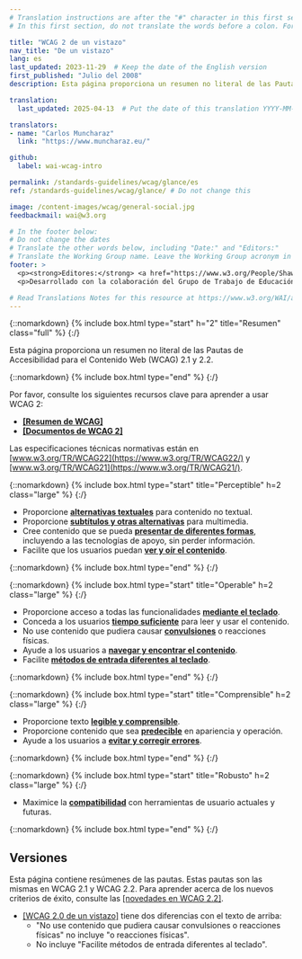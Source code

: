 ```yaml
---
# Translation instructions are after the "#" character in this first section. They are comments that do not show up in the web page. You do not need to translate the instructions after "#".
# In this first section, do not translate the words before a colon. For example, do not translate "title:". Do translate the text after "title:".

title: "WCAG 2 de un vistazo"
nav_title: "De un vistazo"
lang: es
last_updated: 2023-11-29  # Keep the date of the English version
first_published: "Julio del 2008"
description: Esta página proporciona un resumen no literal de las Pautas de Accesibilidad para el Contenido Web (WCAG) 2.

translation:
  last_updated: 2025-04-13  # Put the date of this translation YYYY-MM-DD (with month in the middle)

translators: 
- name: "Carlos Muncharaz"
  link: "https://www.muncharaz.eu/"

github:
  label: wai-wcag-intro

permalink: /standards-guidelines/wcag/glance/es
ref: /standards-guidelines/wcag/glance/ # Do not change this

image: /content-images/wcag/general-social.jpg
feedbackmail: wai@w3.org

# In the footer below:
# Do not change the dates
# Translate the other words below, including "Date:" and "Editors:"
# Translate the Working Group name. Leave the Working Group acronym in English.
footer: >
  <p><strong>Editores:</strong> <a href="https://www.w3.org/People/Shawn">Shawn Lawton Henry</a> y Wayne Dick.</p>
  <p>Desarrollado con la colaboración del Grupo de Trabajo de Educación y Difusión (<a href="https://www.w3.org/WAI/about/groups/eowg/">EOWG</a>) y el Grupo de Trabajo de Pautas de Accesibilidad (<a href="https://www.w3.org/WAI/GL/">AG WG</a>).</p>

# Read Translations Notes for this resource at https://www.w3.org/WAI/about/translating/resources/resource-specific-instructions/
---
```


{::nomarkdown}
{% include box.html type="start" h="2" title="Resumen" class="full" %}
{:/}

Esta página proporciona un resumen no literal de las Pautas de Accesibilidad para el Contenido Web (WCAG) 2.1 y 2.2.

{::nomarkdown}
{% include box.html type="end" %}
{:/}

Por favor, consulte los siguientes recursos clave para aprender a usar WCAG 2:
-   **[[Resumen de WCAG]](/standards-guidelines/wcag/)**
-   **[[Documentos de WCAG 2]](/standards-guidelines/wcag/docs/)**

Las especificaciones técnicas normativas están en [www.w3.org/TR/WCAG22](https://www.w3.org/TR/WCAG22/) y [www.w3.org/TR/WCAG21](https://www.w3.org/TR/WCAG21/).

{::nomarkdown}
{% include box.html type="start" title="Perceptible" h=2 class="large" %}
{:/}

-   Proporcione **[alternativas textuales](https://www.w3.org/WAI/WCAG22/quickref/#text-equiv)** para contenido no textual.
-   Proporcione  [**subtítulos y otras alternativas**](https://www.w3.org/WAI/WCAG22/quickref/#media-equiv) para multimedia.
-   Cree contenido que se pueda **[presentar de diferentes formas](https://www.w3.org/WAI/WCAG22/quickref/#content-structure-separation)**, incluyendo a las tecnologías de apoyo, sin perder información.
-   Facilite que los usuarios puedan **[ver y oír el contenido](https://www.w3.org/WAI/WCAG22/quickref/#visual-audio-contrast)**.

{::nomarkdown}
{% include box.html type="end" %}
{:/}


{::nomarkdown}
{% include box.html type="start" title="Operable" h=2 class="large" %}
{:/}

-   Proporcione acceso a todas las funcionalidades **[mediante el teclado](https://www.w3.org/WAI/WCAG22/quickref/#keyboard-operation)**.
-   Conceda a los usuarios **[tiempo suficiente](https://www.w3.org/WAI/WCAG22/quickref/#time-limits)** para leer y usar el contenido.
-   No use contenido que pudiera causar **[convulsiones](https://www.w3.org/WAI/WCAG22/quickref/#seizure)** o reacciones físicas.
-   Ayude a los usuarios a **[navegar y encontrar el contenido](https://www.w3.org/WAI/WCAG22/quickref/#navigation-mechanisms)**.
-   Facilite **[métodos de entrada diferentes al teclado](https://www.w3.org/WAI/WCAG22/quickref/#navigation-mechanisms)**.

{::nomarkdown}
{% include box.html type="end" %}
{:/}

{::nomarkdown}
{% include box.html type="start" title="Comprensible" h=2 class="large" %}
{:/}

-   Proporcione texto **[legible y comprensible](https://www.w3.org/WAI/WCAG22/quickref/#meaning)**.
-   Proporcione contenido que sea **[predecible](https://www.w3.org/WAI/WCAG22/quickref/#consistent-behavior)** en apariencia y operación.
-   Ayude a los usuarios a **[evitar y corregir errores](https://www.w3.org/WAI/WCAG22/quickref/#minimize-error)**.

{::nomarkdown}
{% include box.html type="end" %}
{:/}

{::nomarkdown}
{% include box.html type="start" title="Robusto" h=2 class="large" %}
{:/}

-   Maximice la **[compatibilidad](https://www.w3.org/WAI/WCAG22/quickref/#ensure-compat)** con herramientas de usuario actuales y futuras.

{::nomarkdown}
{% include box.html type="end" %}
{:/}

## Versiones

Esta página contiene resúmenes de las pautas. Estas pautas son las mismas en WCAG 2.1 y WCAG 2.2. Para aprender acerca de los nuevos criterios de éxito, consulte las [[novedades en WCAG 2.2]](/standards-guidelines/wcag/new-in-22/).

* [[WCAG 2.0 de un vistazo]](/standards-guidelines/wcag/20/glance/) tiene dos diferencias con el texto de arriba:
    * "No use contenido que pudiera causar convulsiones o reacciones físicas" no incluye "o reacciones físicas".
    * No incluye "Facilite métodos de entrada diferentes al teclado".
